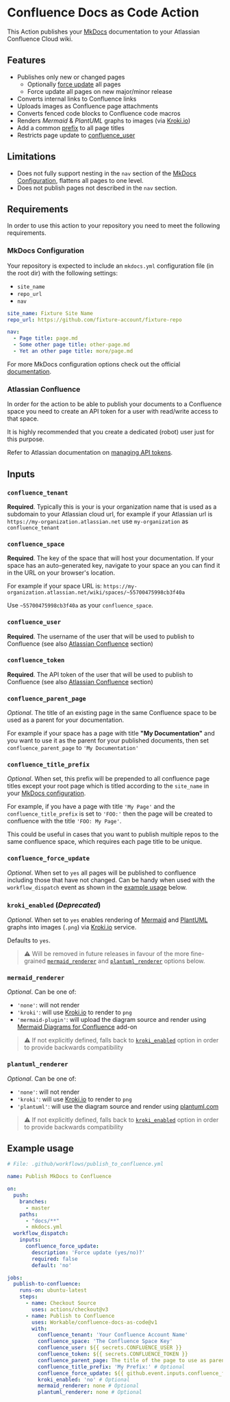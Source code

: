 # Confluence Docs as Code Action

This Action publishes your [MkDocs](https://www.mkdocs.org) documentation to your
Atlassian Confluence Cloud wiki.

## Features

* Publishes only new or changed pages
  * Optionally [force update](#confluence_force_update) all pages
  * Force update all pages on new major/minor release
* Converts internal links to Confluence links
* Uploads images as Confluence page attachments
* Converts fenced code blocks to Confluence code macros
* Renders *Mermaid* & *PlantUML* graphs to images (via [Kroki.io](https://kroki.io))
* Add a common [prefix](#confluence_title_prefix) to all page titles
* Restricts page update to [confluence_user](#confluence_user)

## Limitations

* Does not fully support nesting in the `nav` section of the [MkDocs Configuration](#mkdocs-configuration),
  flattens all pages to one level.
* Does not publish pages not described in the `nav` section.

## Requirements

In order to use this action to your repository you need to meet the following requirements.

### MkDocs Configuration

Your repository is expected to include an `mkdocs.yml` configuration file
(in the root dir) with the following settings:

* `site_name`
* `repo_url`
* `nav`

```yml
site_name: Fixture Site Name
repo_url: https://github.com/fixture-account/fixture-repo

nav:
  - Page title: page.md
  - Some other page title: other-page.md
  - Yet an other page title: more/page.md
```

For more MkDocs configuration options check out the official [documentation](https://www.mkdocs.org/user-guide/configuration).

### Atlassian Confluence

In order for the action to be able to publish your documents to a Confluence space
you need to create an API token for a user with read/write access to that space.

It is highly recommended that you create a dedicated (robot) user just for this purpose.

Refer to Atlassian documentation on [managing API tokens](https://support.atlassian.com/atlassian-account/docs/manage-api-tokens-for-your-atlassian-account/).

## Inputs

### `confluence_tenant`

**Required**. Typically this is your is your organization name that is used as a subdomain to
your Atlassian cloud url, for example if your Atlassian url is
`https://my-organization.atlassian.net` use `my-organization` as
`confluence_tenant`

### `confluence_space`

**Required**. The key of the space that will host your documentation.
If your space has an auto-generated key, navigate to your space an you can find
it in the URL on your browser's location.

For example if your space URL is:
`https://my-organization.atlassian.net/wiki/spaces/~55700475998cb3f40a`

Use `~55700475998cb3f40a` as your `confluence_space`.

### `confluence_user`

**Required**. The username of the user that will be used to publish to Confluence
(see also [Atlassian Confluence](#atlassian-confluence) section)

### `confluence_token`

**Required**. The API token of the user that will be used to publish to Confluence
(see also [Atlassian Confluence](#atlassian-confluence) section)

### `confluence_parent_page`

*Optional*. The title of an existing page in the same Confluence space to be used as
a parent for your documentation.

For example if your space has a page with title **"My Documentation"** and you
want to use it as the parent for your published documents, then set
`confluence_parent_page` to `'My Documentation'`

### `confluence_title_prefix`

*Optional*. When set, this prefix will be prepended to all confluence page titles
except your root page which is titled according to the `site_name` in your
[MkDocs configuration](#mkdocs-configuration).

For example, if you have a page with title `'My Page'` and the `confluence_title_prefix`
is set to `'FOO:'` then the page will be created to confluence with the title
`'FOO: My Page'`.

This could be useful in cases that you want to publish multiple repos to the same
confluence space, which requires each page title to be unique.

### `confluence_force_update`

*Optional*. When set to `yes` all pages will be published to confluence including
those that have not changed. Can be handy when used with the `workflow_dispatch`
event as shown in the [example usage](#example-usage) below.

### `kroki_enabled` (*Deprecated*)

*Optional*. When set to `yes` enables rendering of [Mermaid](https://mermaid.js.org/)
and [PlantUML](https://plantuml.com/) graphs into images (`.png`)
via [Kroki.io](https://kroki.io/) service.

Defaults to `yes`.

> ⚠️ Will be removed in future releases in favour of the more fine-grained
> [`mermaid_renderer`](#mermaid_renderer) and [`plantuml_renderer`](#plantuml_renderer)
> options below.

### `mermaid_renderer`

*Optional*. Can be one of:

* `'none'`: will not render
* `'kroki'`: will use [Kroki.io](https://kroki.io) to render to `png`
* `'mermaid-plugin'`: will upload the diagram source and render using
  [Mermaid Diagrams for Confluence](https://marketplace.atlassian.com/apps/1226567/mermaid-diagrams-for-confluence?tab=overview&hosting=cloud) add-on

> ⚠️ If not explicitly defined, falls back to [`kroki_enabled`](#kroki_enabled-deprecated)
> option in order to provide backwards compatibility

### `plantuml_renderer`

*Optional*. Can be one of:

* `'none'`: will not render
* `'kroki'`: will use [Kroki.io](https://kroki.io) to render to `png`
* `'plantuml'`: will use the diagram source and render using [plantuml.com](https://plantuml.com/)

> ⚠️ If not explicitly defined, falls back to [`kroki_enabled`](#kroki_enabled-deprecated)
> option in order to provide backwards compatibility

## Example usage

```yml
# File: .github/workflows/publish_to_confluence.yml

name: Publish MkDocs to Confluence

on:
  push:
    branches:
      - master
    paths:
      - "docs/**"
      - mkdocs.yml
  workflow_dispatch:
    inputs:
      confluence_force_update:
        description: 'Force update (yes/no)?'
        required: false
        default: 'no'

jobs:
  publish-to-confluence:
    runs-on: ubuntu-latest
    steps:
      - name: Checkout Source
        uses: actions/checkout@v3
      - name: Publish to Confluence
        uses: Workable/confluence-docs-as-code@v1
        with:
          confluence_tenant: 'Your Confluence Account Name'
          confluence_space: 'The Confluence Space Key'
          confluence_user: ${{ secrets.CONFLUENCE_USER }}
          confluence_token: ${{ secrets.CONFLUENCE_TOKEN }}
          confluence_parent_page: The title of the page to use as parent # Optional
          confluence_title_prefix: 'My Prefix:' # Optional
          confluence_force_update: ${{ github.event.inputs.confluence_force_update }} # Optional
          kroki_enabled: 'no' # Optional
          mermaid_renderer: none # Optional
          plantuml_renderer: none # Optional
```
